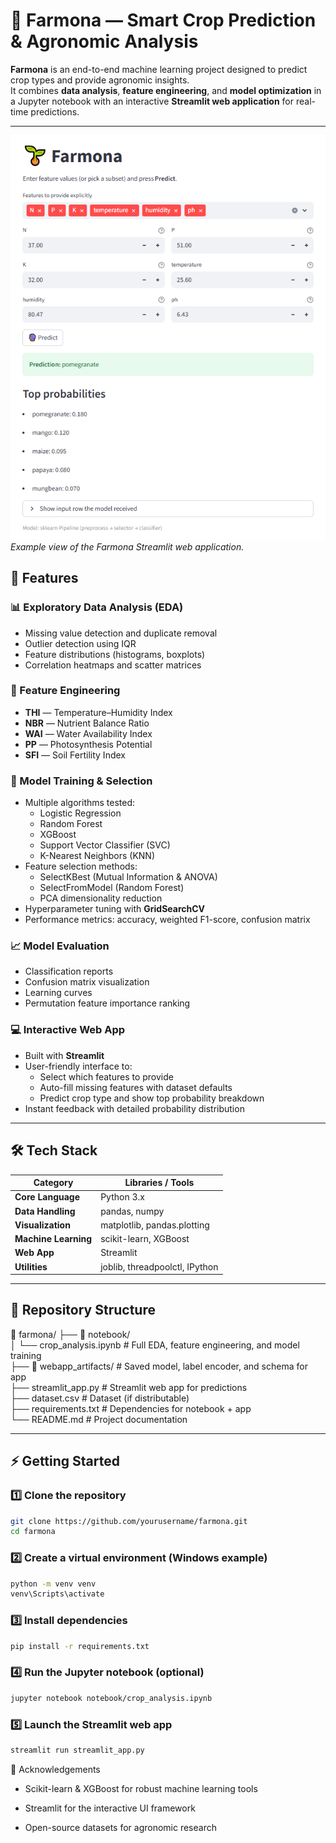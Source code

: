 # 🌱 Farmona — Smart Crop Prediction & Agronomic Analysis

**Farmona** is an end-to-end machine learning project designed to predict crop types and provide agronomic insights.  
It combines **data analysis**, **feature engineering**, and **model optimization** in a Jupyter notebook with an interactive **Streamlit web application** for real-time predictions.

---

![Farmona Web App Screenshot](./docs/farmona_app.png)  
*Example view of the Farmona Streamlit web application.*

## 🚀 Features

### 📊 Exploratory Data Analysis (EDA)
- Missing value detection and duplicate removal
- Outlier detection using IQR
- Feature distributions (histograms, boxplots)
- Correlation heatmaps and scatter matrices

### 🧪 Feature Engineering
- **THI** — Temperature–Humidity Index  
- **NBR** — Nutrient Balance Ratio  
- **WAI** — Water Availability Index  
- **PP** — Photosynthesis Potential  
- **SFI** — Soil Fertility Index  

### 🤖 Model Training & Selection
- Multiple algorithms tested:
  - Logistic Regression
  - Random Forest
  - XGBoost
  - Support Vector Classifier (SVC)
  - K-Nearest Neighbors (KNN)
- Feature selection methods:
  - SelectKBest (Mutual Information & ANOVA)
  - SelectFromModel (Random Forest)
  - PCA dimensionality reduction
- Hyperparameter tuning with **GridSearchCV**
- Performance metrics: accuracy, weighted F1-score, confusion matrix

### 📈 Model Evaluation
- Classification reports
- Confusion matrix visualization
- Learning curves
- Permutation feature importance ranking

### 💻 Interactive Web App
- Built with **Streamlit**
- User-friendly interface to:
  - Select which features to provide
  - Auto-fill missing features with dataset defaults
  - Predict crop type and show top probability breakdown
- Instant feedback with detailed probability distribution

---

## 🛠 Tech Stack

| Category           | Libraries / Tools                                    |
|--------------------|------------------------------------------------------|
| **Core Language**  | Python 3.x                                            |
| **Data Handling**  | pandas, numpy                                         |
| **Visualization**  | matplotlib, pandas.plotting                           |
| **Machine Learning** | scikit-learn, XGBoost                               |
| **Web App**        | Streamlit                                             |
| **Utilities**      | joblib, threadpoolctl, IPython                        |

---

## 📂 Repository Structure
📂 farmona/
├── 📓 notebook/  
│   └── crop_analysis.ipynb  # Full EDA, feature engineering, and model training  
├── 📂 webapp_artifacts/     # Saved model, label encoder, and schema for app  
├── streamlit_app.py         # Streamlit web app for predictions  
├── dataset.csv           # Dataset (if distributable)  
├── requirements.txt         # Dependencies for notebook + app  
└── README.md                # Project documentation  

---

## ⚡ Getting Started

### 1️⃣ Clone the repository
```bash
git clone https://github.com/yourusername/farmona.git
cd farmona
```

### 2️⃣ Create a virtual environment (Windows example)
```bash
python -m venv venv
venv\Scripts\activate
```

### 3️⃣ Install dependencies
```bash
pip install -r requirements.txt
```

### 4️⃣ Run the Jupyter notebook (optional)
```bash
jupyter notebook notebook/crop_analysis.ipynb
```

### 5️⃣ Launch the Streamlit web app
```bash
streamlit run streamlit_app.py
```


🙌 Acknowledgements

- Scikit-learn & XGBoost for robust machine learning tools

- Streamlit for the interactive UI framework

- Open-source datasets for agronomic research